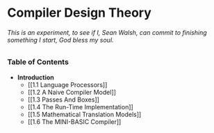 # Compiler Design Theory

###### This is an experiment, to see if I, Sean Walsh, can commit to finishing something I start, God bless my soul.

### Table of Contents
- **Introduction**
	- [[1.1 Language Processors]]
	- [[1.2 A Naive Compiler Model]]
	- [[1.3 Passes And Boxes]]
	- [[1.4 The Run-Time Implementation]]
	- [[1.5 Mathematical Translation Models]]
	- [[1.6 The MINI-BASIC Compiler]]

